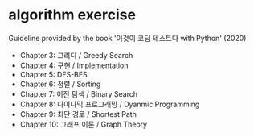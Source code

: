 # algorithm exercise

Guideline provided by the book '이것이 코딩 테스트다 with Python' (2020)

- Chapter 3: 그리디 / Greedy Search
- Chapter 4: 구현 / Implementation
- Chapter 5: DFS-BFS
- Chapter 6: 정렬 / Sorting
- Chapter 7: 이진 탐색 / Binary Search
- Chapter 8: 다이나믹 프로그래밍 / Dyanmic Programming 
- Chapter 9: 최단 경로 / Shortest Path
- Chapter 10: 그래프 이론 / Graph Theory

